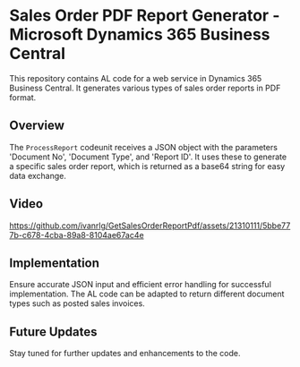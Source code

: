 # Sales Order PDF Report Generator - Microsoft Dynamics 365 Business Central

This repository contains AL code for a web service in Dynamics 365 Business Central. It generates various types of sales order reports in PDF format.

## Overview
The `ProcessReport` codeunit receives a JSON object with the parameters 'Document No', 'Document Type', and 'Report ID'. It uses these to generate a specific sales order report, which is returned as a base64 string for easy data exchange.

## Video 


https://github.com/ivanrlg/GetSalesOrderReportPdf/assets/21310111/5bbe777b-c678-4cba-89a8-8104ae67ac4e




## Implementation
Ensure accurate JSON input and efficient error handling for successful implementation. The AL code can be adapted to return different document types such as posted sales invoices.

## Future Updates
Stay tuned for further updates and enhancements to the code.
